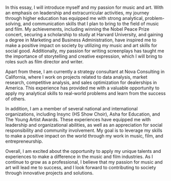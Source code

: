 In this essay, I will introduce myself and my passion for music and art. With an emphasis on leadership and extracurricular activities, my journey through higher education has equipped me with strong analytical, problem-solving, and communication skills that I plan to bring to the field of music and film. My achievements, including winning the Nobel Peace Prize concert, securing a scholarship to study at Harvard University, and gaining a degree in Marketing and Business Administration, have inspired me to make a positive impact on society by utilizing my music and art skills for social good. Additionally, my passion for writing screenplays has taught me the importance of storytelling and creative expression, which I will bring to roles such as film director and writer.

Apart from these, I am currently a strategy consultant at Nova Consulting in California, where I work on projects related to data analysis, market research, competitive analysis, and sales optimization for dealerships in America. This experience has provided me with a valuable opportunity to apply my analytical skills to real-world problems and learn from the success of others.

In addition, I am a member of several national and international organizations, including Insync (HS Show Choir), Asha for Education, and The Young Artist Awards. These experiences have equipped me with leadership and organizational abilities, as well as an appreciation for social responsibility and community involvement. My goal is to leverage my skills to make a positive impact on the world through my work in music, film, and entrepreneurship.

Overall, I am excited about the opportunity to apply my unique talents and experiences to make a difference in the music and film industries. As I continue to grow as a professional, I believe that my passion for music and art will lead me to success, and I look forward to contributing to society through innovative projects and solutions.